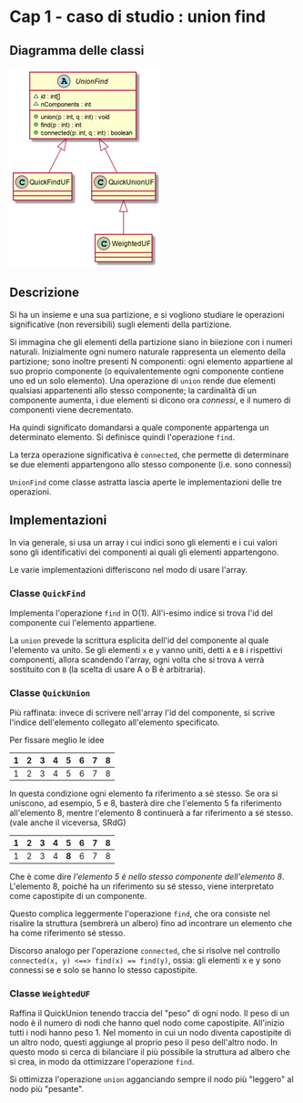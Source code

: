 # Cap 1 - caso di studio : union find

## Diagramma delle classi
![class_diagram](./class_diagram.png)

## Descrizione

Si ha un insieme e una sua partizione, e si vogliono studiare le operazioni significative (non reversibili) sugli elementi della partizione.

Si immagina che gli elementi della partizione siano in biiezione con i numeri naturali. Inizialmente ogni numero naturale rappresenta un elemento della partizione; sono inoltre presenti N componenti: ogni elemento appartiene al suo proprio componente (o equivalentemente ogni componente contiene uno ed un solo elemento). Una operazione di `union` rende due elementi qualsiasi appartenenti allo stesso componente; la cardinalità di un componente aumenta, i due elementi si dicono ora _connessi_, e il numero di componenti viene decrementato.

Ha quindi significato domandarsi a quale componente appartenga un determinato elemento. Si definisce quindi l'operazione `find`.

La terza operazione significativa è `connected`, che permette di determinare se due elementi appartengono allo stesso componente (i.e. sono connessi)

`UnionFind` come classe astratta lascia aperte le implementazioni delle tre operazioni.

## Implementazioni

In via generale, si usa un array i cui indici sono gli elementi e i cui valori sono gli identificativi dei componenti ai quali gli elementi appartengono.

Le varie implementazioni differiscono nel modo di usare l'array.

### Classe `QuickFind`

Implementa l'operazione `find` in O(1). All'i-esimo indice si trova l'id del componente cui l'elemento appartiene.

La `union` prevede la scrittura esplicita dell'id del componente al quale l'elemento va unito. Se gli elementi `x` e `y` vanno uniti, detti `A` e  `B` i rispettivi componenti, allora scandendo l'array, ogni volta che si trova  `A` verrà sostituito con  `B` (la scelta di usare A o B è arbitraria).

### Classe `QuickUnion`

Più raffinata: invece di scrivere nell'array l'id del componente, si scrive l'indice dell'elemento collegato all'elemento specificato.

Per fissare meglio le idee

| 1 | 2 | 3 | 4 | 5 | 6 | 7 | 8 |
|---|---|---|---|---|---|---|---|
| 1 | 2 | 3 | 4 | 5 | 6 | 7 | 8 |

In questa condizione ogni elemento fa riferimento a sé stesso. Se ora si uniscono, ad esempio, 5 e 8, basterà dire che l'elemento 5 fa riferimento all'elemento 8, mentre l'elemento 8 continuerà a far riferimento a sé stesso. (vale anche il viceversa, SRdG)

| 1 | 2 | 3 | 4 | 5 | 6 | 7 | 8 |
|---|---|---|---|---|---|---|---|
| 1 | 2 | 3 | 4 | **8** | 6 | 7 | 8 |

Che è come dire _l'elemento 5 è nello stesso componente dell'elemento 8_. L'elemento 8, poiché ha un riferimento su sé stesso, viene interpretato come capostipite di un componente.

Questo complica leggermente l'operazione `find`, che ora consiste nel risalire la struttura (sembrerà un albero) fino ad incontrare un elemento che ha come riferimento sé stesso.

Discorso analogo per l'operazione `connected`, che si risolve nel controllo `connected(x, y) <==> find(x) == find(y)`, ossia: gli elementi x e y sono connessi se e solo se hanno lo stesso capostipite.

### Classe `WeightedUF`

Raffina il QuickUnion tenendo traccia del "peso" di ogni nodo. Il peso di un nodo è il numero di nodi che hanno quel nodo come capostipite. All'inizio tutti i nodi hanno peso 1. Nel momento in cui un nodo diventa capostipite di un altro nodo, questi aggiunge al proprio peso il peso dell'altro nodo. In questo modo si cerca di bilanciare il più possibile la struttura ad albero che si crea, in modo da ottimizzare l'operazione `find`.

Si ottimizza l'operazione `union` agganciando sempre il nodo più "leggero" al nodo più "pesante".
